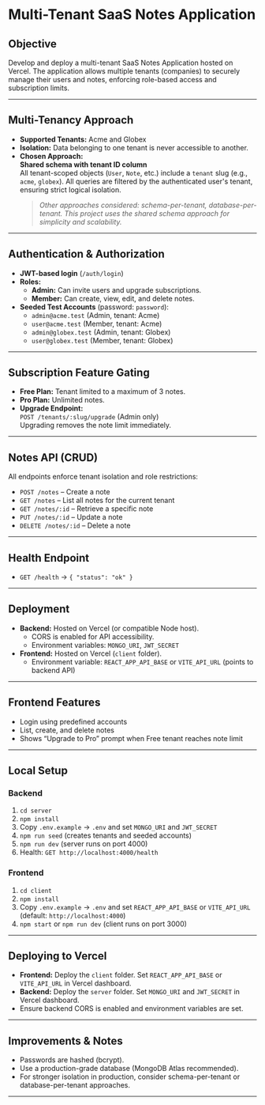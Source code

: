 # Multi-Tenant SaaS Notes Application

## Objective
Develop and deploy a multi-tenant SaaS Notes Application hosted on Vercel. The application allows multiple tenants (companies) to securely manage their users and notes, enforcing role-based access and subscription limits.

---

## Multi-Tenancy Approach

- **Supported Tenants:** Acme and Globex
- **Isolation:** Data belonging to one tenant is never accessible to another.
- **Chosen Approach:**  
  **Shared schema with tenant ID column**  
  All tenant-scoped objects (`User`, `Note`, etc.) include a `tenant` slug (e.g., `acme`, `globex`). All queries are filtered by the authenticated user's tenant, ensuring strict logical isolation.  
  > _Other approaches considered: schema-per-tenant, database-per-tenant. This project uses the shared schema approach for simplicity and scalability._

---

## Authentication & Authorization

- **JWT-based login** (`/auth/login`)
- **Roles:**
  - **Admin:** Can invite users and upgrade subscriptions.
  - **Member:** Can create, view, edit, and delete notes.
- **Seeded Test Accounts** (password: `password`):
  - `admin@acme.test` (Admin, tenant: Acme)
  - `user@acme.test` (Member, tenant: Acme)
  - `admin@globex.test` (Admin, tenant: Globex)
  - `user@globex.test` (Member, tenant: Globex)

---

## Subscription Feature Gating

- **Free Plan:** Tenant limited to a maximum of 3 notes.
- **Pro Plan:** Unlimited notes.
- **Upgrade Endpoint:**  
  `POST /tenants/:slug/upgrade` (Admin only)  
  Upgrading removes the note limit immediately.

---

## Notes API (CRUD)

All endpoints enforce tenant isolation and role restrictions:

- `POST /notes` – Create a note
- `GET /notes` – List all notes for the current tenant
- `GET /notes/:id` – Retrieve a specific note
- `PUT /notes/:id` – Update a note
- `DELETE /notes/:id` – Delete a note

---

## Health Endpoint

- `GET /health` → `{ "status": "ok" }`

---

## Deployment

- **Backend:** Hosted on Vercel (or compatible Node host).  
  - CORS is enabled for API accessibility.
  - Environment variables: `MONGO_URI`, `JWT_SECRET`
- **Frontend:** Hosted on Vercel (`client` folder).  
  - Environment variable: `REACT_APP_API_BASE` or `VITE_API_URL` (points to backend API)

---

## Frontend Features

- Login using predefined accounts
- List, create, and delete notes
- Shows “Upgrade to Pro” prompt when Free tenant reaches note limit

---

## Local Setup

### Backend
1. `cd server`
2. `npm install`
3. Copy `.env.example` → `.env` and set `MONGO_URI` and `JWT_SECRET`
4. `npm run seed` (creates tenants and seeded accounts)
5. `npm run dev` (server runs on port 4000)
6. Health: `GET http://localhost:4000/health`

### Frontend
1. `cd client`
2. `npm install`
3. Copy `.env.example` → `.env` and set `REACT_APP_API_BASE` or `VITE_API_URL` (default: `http://localhost:4000`)
4. `npm start` or `npm run dev` (client runs on port 3000)

---

## Deploying to Vercel

- **Frontend:** Deploy the `client` folder. Set `REACT_APP_API_BASE` or `VITE_API_URL` in Vercel dashboard.
- **Backend:** Deploy the `server` folder. Set `MONGO_URI` and `JWT_SECRET` in Vercel dashboard.
- Ensure backend CORS is enabled and environment variables are set.

---

## Improvements & Notes

- Passwords are hashed (bcrypt).
- Use a production-grade database (MongoDB Atlas recommended).
- For stronger isolation in production, consider schema-per-tenant or database-per-tenant approaches.

---

